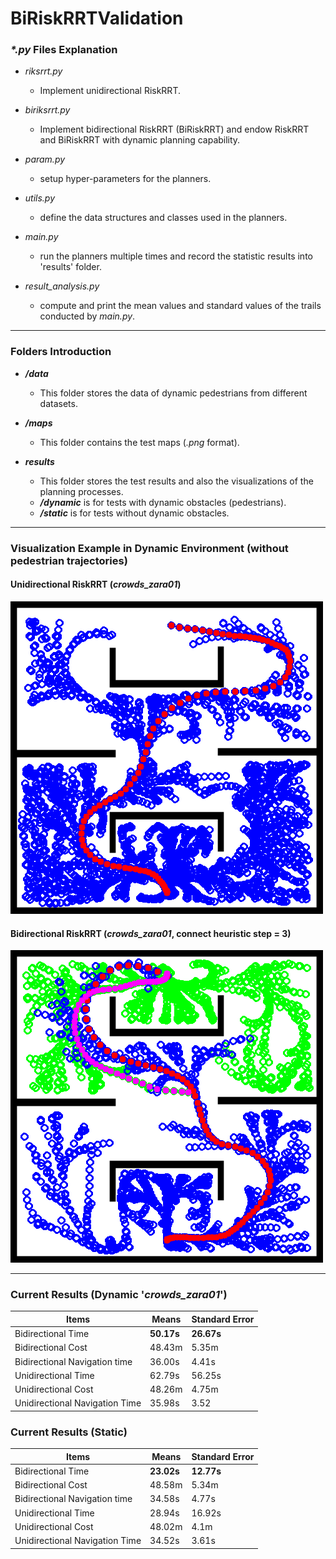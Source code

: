 # BiRiskRRTValidation

### _*.py_ Files Explanation

* _riksrrt.py_
  * Implement unidirectional RiskRRT. 

* _biriksrrt.py_
  * Implement bidirectional RiskRRT (BiRiskRRT) and endow RiskRRT and BiRiskRRT with dynamic planning capability.

* _param.py_
  * setup hyper-parameters for the planners.

* _utils.py_
  * define the data structures and classes used in the planners.

* _main.py_
  * run the planners multiple times and record the statistic results into 'results' folder.

* _result_analysis.py_
  * compute and print the mean values and standard values of the trails conducted by _main.py_.
***************************
### Folders Introduction

* ___/data___
  * This folder stores the data of dynamic pedestrians from different datasets.

* ___/maps___
  * This folder contains the test maps (_.png_ format).

* ___results___
  * This folder stores the test results and also the visualizations of the planning processes.
  * ___/dynamic___ is for tests with dynamic obstacles (pedestrians).
  * ___/static___ is for tests without dynamic obstacles.
****************************
### Visualization Example in Dynamic Environment (without pedestrian trajectories)
  #### Unidirectional RiskRRT (_crowds_zara01_)
  ![RiskRRT_Ped](results/visualizations/tree1.png)
  #### Bidirectional RiskRRT (_crowds_zara01_, connect heuristic step = 3)
  ![BiRiskRRT_Ped](results/visualizations/bitree13.png)

****************************

### Current Results (Dynamic '_crowds_zara01_')
| Items | Means | Standard Error|
| ----                         | ----      | ----  |
|Bidirectional Time            |  **50.17s** |  **26.67s** |
|Bidirectional Cost            |  48.43m |  5.35m|
|Bidirectional Navigation time |  36.00s |  4.41s|
|Unidirectional Time           |  62.79s |  56.25s |
|Unidirectional Cost           |  48.26m|  4.75m |
|Unidirectional Navigation Time|  35.98s |  3.52 |

### Current Results (Static)
| Items | Means | Standard Error|
| ----                         | ----      | ----  |
|Bidirectional Time            |  **23.02s** |  **12.77s** |
|Bidirectional Cost            |  48.58m |  5.34m |
|Bidirectional Navigation time |  34.58s |  4.77s |
|Unidirectional Time           |  28.94s |  16.92s|
|Unidirectional Cost           |  48.02m |  4.1m |
|Unidirectional Navigation Time|  34.52s |  3.61s |
